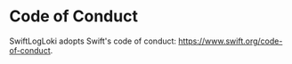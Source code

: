 # Code of Conduct

SwiftLogLoki adopts Swift's code of conduct: https://www.swift.org/code-of-conduct.
